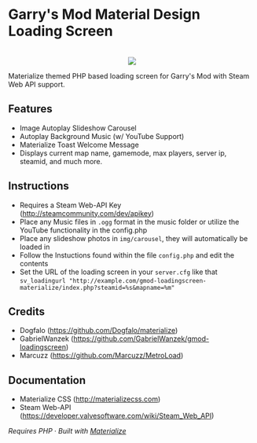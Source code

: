 Garry's Mod Material Design Loading Screen
==================

<p align="center"><br>
  <img src="https://github.com/Au1st3in/gmod-loadingscreen-materialize/blob/master/img/gmod-loadingscreen-materialize.png?raw=true" width=“100%” height=“100%”/>
</p>
Materialize themed PHP based loading screen for Garry's Mod with Steam Web API support.

## Features

- Image Autoplay Slideshow Carousel
- Autoplay Background Music (w/ YouTube Support)
- Materialize Toast Welcome Message
- Displays current map name, gamemode, max players, server ip, steamid, and much more.

## Instructions

* Requires a Steam Web-API Key (http://steamcommunity.com/dev/apikey)
* Place any Music files in `.ogg` format in the music folder or utilize the YouTube functionality in the config.php
* Place any slideshow photos in `img/carousel`, they will automatically be loaded in
* Follow the Instuctions found within the file `config.php` and edit the contents
* Set the URL of the loading screen in your `server.cfg` like that `sv_loadingurl "http://example.com/gmod-loadingscreen-materialize/index.php?steamid=%s&mapname=%m"`

## Credits
* Dogfalo (https://github.com/Dogfalo/materialize)
* GabrielWanzek (https://github.com/GabrielWanzek/gmod-loadingscreen)
* Marcuzz (https://github.com/Marcuzz/MetroLoad)

## Documentation
* Materialize CSS (http://materializecss.com)
* Steam Web-API (https://developer.valvesoftware.com/wiki/Steam_Web_API)

_Requires PHP_ &middot; _Built with [Materialize](http://materializecss.com)_
